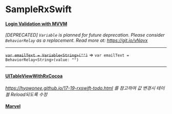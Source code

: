 # SampleRxSwift

#### [Login Validation with MVVM](http://https://youtu.be/0Z5AiFvPUB4)
*[DEPRECATED] `Variable` is planned for future deprecation. Please consider `BehaviorRelay` as a replacement. Read more at: https://git.io/vNqvx*

_ _ _

~~`var emailText = Variable<String>("")`~~ => `var emailText = BehaviorRelay<String>(value: "")`

- - -
#### [UITableViewWithRxCocoa](http://blog.naver.com/PostView.nhn?blogId=tmondev&logNo=221064638672)
*https://hyowonee.github.io/17-19-rxswift-todo.html 를 참고하여 값 변경시 테이블 Reload되도록 수정*

#### [Marvel](https://www.linkedin.com/pulse/creating-marvel-ios-app-from-scratch-tools-pods-tricks-thiago-lioy)
